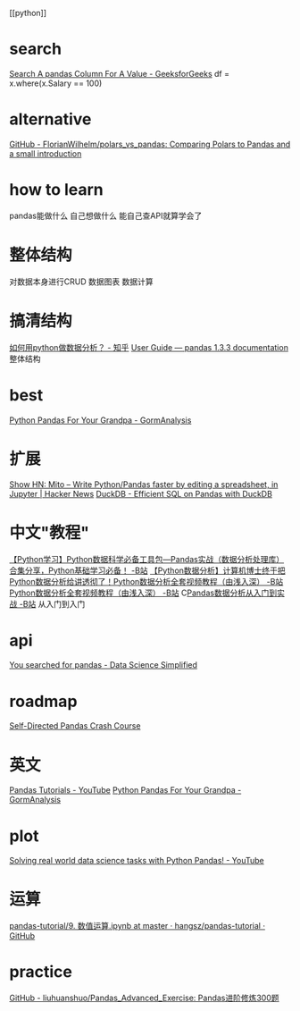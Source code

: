 [[python]]
# search
[Search A pandas Column For A Value - GeeksforGeeks](https://www.geeksforgeeks.org/search-a-pandas-column-for-a-value/)
	df = x.where(x.Salary == 100)

# alternative
[GitHub - FlorianWilhelm/polars_vs_pandas: Comparing Polars to Pandas and a small introduction](https://github.com/FlorianWilhelm/polars_vs_pandas)

# how to learn
pandas能做什么
自己想做什么
能自己查API就算学会了
# 整体结构
对数据本身进行CRUD
数据图表
数据计算
# 搞清结构
[如何用python做数据分析？ - 知乎](https://zhuanlan.zhihu.com/p/381061204)
[User Guide — pandas 1.3.3 documentation](https://pandas.pydata.org/docs/user_guide/index.html#)
	整体结构
# best
[Python Pandas For Your Grandpa - GormAnalysis](https://www.gormanalysis.com/blog/python-pandas-for-your-grandpa/)

# 扩展
[Show HN: Mito – Write Python/Pandas faster by editing a spreadsheet, in Jupyter | Hacker News](https://news.ycombinator.com/item?id=26377559)
[DuckDB - Efficient SQL on Pandas with DuckDB](https://duckdb.org/2021/05/14/sql-on-pandas.html)
# 中文"教程"
[【Python学习】Python数据科学必备工具包—Pandas实战（数据分析处理库）合集分享，Python基础学习必备！ -B站](https://www.bilibili.com/video/BV1rf4y1h74J)
	[【Python数据分析】计算机博士终于把Python数据分析给讲透彻了！Python数据分析全套视频教程（由浅入深） -B站](https://www.bilibili.com/video/BV1tM4y1572a)
[Python数据分析全套视频教程（由浅入深） -B站](https://www.bilibili.com/video/BV1ry4y1W7NM/)
C[Pandas数据分析从入门到实战 -B站](https://www.bilibili.com/video/BV1UJ411A7Fs/)
	从入门到入门
# api
[You searched for pandas - Data Science Simplified](https://mathdatasimplified.com/page/1/?s=pandas)

# roadmap
[Self-Directed Pandas Crash Course](https://kellyfoulk.herokuapp.com/post/3)
# 英文
[Pandas Tutorials - YouTube](https://www.youtube.com/playlist?list=PL-osiE80TeTsWmV9i9c58mdDCSskIFdDS)
[Python Pandas For Your Grandpa - GormAnalysis](https://www.gormanalysis.com/blog/python-pandas-for-your-grandpa/)

# plot
[Solving real world data science tasks with Python Pandas! - YouTube](https://www.youtube.com/watch?v=eMOA1pPVUc4)
# 运算
[pandas-tutorial/9. 数值运算.ipynb at master · hangsz/pandas-tutorial · GitHub](https://github.com/hangsz/pandas-tutorial/blob/master/9.%20%E6%95%B0%E5%80%BC%E8%BF%90%E7%AE%97.ipynb)
# practice
[GitHub - liuhuanshuo/Pandas_Advanced_Exercise: Pandas进阶修炼300题](https://github.com/liuhuanshuo/Pandas_Advanced_Exercise)